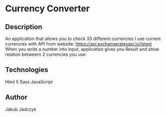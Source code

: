 # Currency Converter

## Description
An application that allows you to check 33 different currencies
I use current currencies with API from website:  https://api.exchangeratesapi.io/latest
When you write a number into input, application gives you Result and show relation betweern 2 currencies you use.



## Technologies
Html 5
Sass
JavaScript



## Author
Jakub Jadczyk